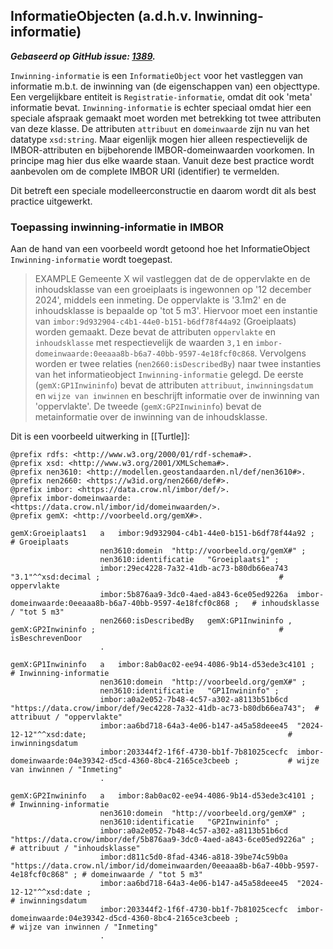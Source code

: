 ## InformatieObjecten (a.d.h.v. Inwinning-informatie)

***Gebaseerd op GitHub issue: [1389](https://github.com/Stichting-CROW/imbor/issues/1389).***

`Inwinning-informatie` is een `InformatieObject` voor het vastleggen van informatie m.b.t. de inwinning van (de eigenschappen van) een objecttype. 
Een vergelijkbare entiteit is `Registratie-informatie`, omdat dit ook 'meta' informatie bevat. 
`Inwinning-informatie` is echter speciaal omdat hier een speciale afspraak gemaakt moet worden met betrekking tot twee attributen van deze klasse. 
De attributen `attribuut` en `domeinwaarde` zijn nu van het datatype `xsd:string`.
Maar eigenlijk mogen hier alleen respectievelijk de IMBOR-attributen en bijbehorende IMBOR-domeinwaarden voorkomen. In principe mag hier dus elke waarde staan. Vanuit deze best practice wordt aanbevolen om de complete IMBOR URI (identifier) te vermelden.

Dit betreft een speciale modelleerconstructie en daarom wordt dit als best practice uitgewerkt. 

### Toepassing inwinning-informatie in IMBOR

Aan de hand van een voorbeeld wordt getoond hoe het InformatieObject `Inwinning-informatie` wordt toegepast.

>EXAMPLE
>Gemeente X wil vastleggen dat de de oppervlakte en de inhoudsklasse van een groeiplaats is ingewonnen op '12 december 2024', middels een inmeting. De oppervlakte is '3.1m2' en de inhoudsklasse is bepaalde op 'tot 5 m3'. Hiervoor moet een instantie van `imbor:9d932904-c4b1-44e0-b151-b6df78f44a92` (Groeiplaats) worden gemaakt. Deze bevat de attributen `oppervlakte` en `inhoudsklasse` met respectievelijk de waarden `3,1` en `imbor-domeinwaarde:0eeaaa8b-b6a7-40bb-9597-4e18fcf0c868`. Vervolgens worden er twee relaties (`nen2660:isDescribedBy`) naar twee instanties van het informatieobject `Inwinning-informatie` gelegd. De eerste (`gemX:GP1Inwininfo`) bevat de attributen `attribuut`, `inwinningsdatum` en `wijze van inwinnen` en beschrijft informatie over de inwinning van 'oppervlakte'. De tweede (`gemX:GP2Inwininfo`) bevat de metainformatie over de inwinning van de inhoudsklasse. 

Dit is een voorbeeld uitwerking in [[Turtle]]:

```turtle
@prefix rdfs: <http://www.w3.org/2000/01/rdf-schema#>.
@prefix xsd: <http://www.w3.org/2001/XMLSchema#>.
@prefix nen3610: <http://modellen.geostandaarden.nl/def/nen3610#>.
@prefix nen2660: <https://w3id.org/nen2660/def#>.
@prefix imbor: <https://data.crow.nl/imbor/def/>.
@prefix imbor-domeinwaarde: <https://data.crow.nl/imbor/id/domeinwaarden/>.
@prefix gemX: <http://voorbeeld.org/gemX#>.

gemX:Groeiplaats1   a   imbor:9d932904-c4b1-44e0-b151-b6df78f44a92 ;                                                        # Groeiplaats
                    nen3610:domein  "http://voorbeeld.org/gemX#" ;              
                    nen3610:identificatie   "Groeiplaats1" ;
                    imbor:29ec4228-7a32-41db-ac73-b80db66ea743  "3.1"^^xsd:decimal ;                                        # oppervlakte
                    imbor:5b876aa9-3dc0-4aed-a843-6ce05ed9226a  imbor-domeinwaarde:0eeaaa8b-b6a7-40bb-9597-4e18fcf0c868 ;   # inhoudsklasse / "tot 5 m3"
                    nen2660:isDescribedBy   gemX:GP1Inwininfo , gemX:GP2Inwininfo ;                                         # isBeschrevenDoor
                    .

gemX:GP1Inwininfo   a   imbor:8ab0ac02-ee94-4086-9b14-d53ede3c4101 ;                                                        # Inwinning-informatie
                    nen3610:domein  "http://voorbeeld.org/gemX#" ;              
                    nen3610:identificatie   "GP1Inwininfo" ;
                    imbor:a0a2e052-7b48-4c57-a302-a8113b51b6cd  "https://data.crow/imbor/def/9ec4228-7a32-41db-ac73-b80db66ea743";  # attribuut / "oppervlakte"
                    imbor:aa6bd718-64a3-4e06-b147-a45a58deee45  "2024-12-12"^^xsd:date;                                             # inwinningsdatum
                    imbor:203344f2-1f6f-4730-bb1f-7b81025cecfc  imbor-domeinwaarde:04e39342-d5cd-4360-8bc4-2165ce3cbeeb ;           # wijze van inwinnen / "Inmeting"
                    .

gemX:GP2Inwininfo   a   imbor:8ab0ac02-ee94-4086-9b14-d53ede3c4101 ;                                                                                 # Inwinning-informatie
                    nen3610:domein  "http://voorbeeld.org/gemX#" ;              
                    nen3610:identificatie   "GP2Inwininfo" ;
                    imbor:a0a2e052-7b48-4c57-a302-a8113b51b6cd  "https://data.crow/imbor/def/5b876aa9-3dc0-4aed-a843-6ce05ed9226a" ;                 # attribuut / "inhoudsklasse"
                    imbor:d811c5d0-8fad-4346-a818-39be74c59b0a  "https://data.crow.nl/imbor/id/domeinwaarden/0eeaaa8b-b6a7-40bb-9597-4e18fcf0c868" ; # domeinwaarde / "tot 5 m3"
                    imbor:aa6bd718-64a3-4e06-b147-a45a58deee45  "2024-12-12"^^xsd:date ;                                                             # inwinningsdatum
                    imbor:203344f2-1f6f-4730-bb1f-7b81025cecfc  imbor-domeinwaarde:04e39342-d5cd-4360-8bc4-2165ce3cbeeb ;                            # wijze van inwinnen / "Inmeting"
                    .
```
